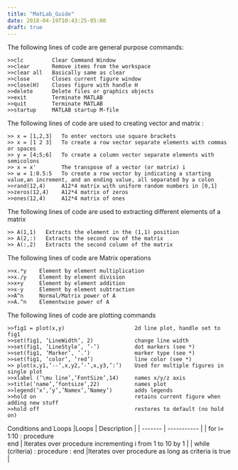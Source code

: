 ```yaml
---
title: "MatLab_Guide"
date: 2018-04-19T10:43:25-05:00
draft: true
---
```

The following lines of code are general purpose commands:

```
>>clc         Clear Command Window
>>clear       Remove items from the workspace
>>clear all   Basically same as clear
>>close       Closes current figure window
>>close(H)    Closes figure with handle H
>>delete      Delete files or graphics objects
>>exit        Terminate MATLAB
>>quit        Terminate MATLAB
>>startup     MATLAB startup M-file
```
The following lines of code are used to creating vector and matrix :
```
>> x = [1,2,3]   To enter vectors use square brackets
>> x = [1 2 3]   To create a row vector separate elements with commas or spaces
>> y = [4;5;6]   To create a column vector separate elements with semicolons
>> x = x'        The transpose of a vector (or matrix) i
>> w = 1:0.5:5   To create a row vector by indicating a starting value,an increment, and an ending value, all separated by a colon
>>rand(12,4)     A12*4 matrix with uniform random numbers in [0,1]
>>zeros(12,4)    A12*4 matrix of zeros
>>ones(12,4)     A12*4 matrix of ones
```
The following lines of code are used to extracting different elements of a matrix
```
>> A(1,1)   Extracts the element in the (1,1) position
>> A(2,:)   Extracts the second row of the matrix
>> A(:,2)   Extracts the second column of the matrix
```
The following lines of code are Matrix operations
```
>>x.*y    Element by element multiplication
>>x./y    Element by element division
>>x+y     Element by element addition
>>x-y     Element by element subtraction
>>A^n     Normal/Matrix power of A
>>A.^n    Elementwise power of A
```
The following lines of code are plotting commands
```
>>fig1 = plot(x,y)                      2d line plot, handle set to fig1
>>set(fig1, ’LineWidth’, 2)             change line width
>>set(fig1, ’LineStyle’, ’-’)           dot markers (see *)
>>set(fig1, ’Marker’, ’.’)              marker type (see *)
>>set(fig1, ’color’, ’red’)             line color (see *)
>> plot(x,y1,’--’,x,y2,’-’,x,y3,’:’)    Used for multiple figures in single plot
>>xlabel (’\mu line’,’FontSize’,14)     names x/y/z axis
>>title(’name’,’fontsize’,22)           names plot
>>legend(’x’,’y’,’Namex’,’Namey’)       adds legends
>>hold on                               retains current figure when adding new stuff
>>hold off                              restores to default (no hold on)
```
Conditions and Loops
|Loops | Description |
| ------- | ----------- |
| for i= 1:10
:
procedure           
end |  Iterates over procedure incrementing i from 1 to 10 by 1 |
| while (criteria)
:
procedure
: 
end
|Iterates over procedure as long as criteria is true |
